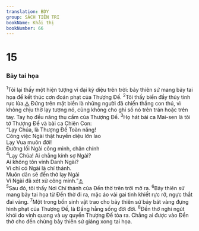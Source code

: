 ```yaml
---
translation: BDY
group: SÁCH TIÊN TRI
bookName: Khải thị 
bookNumber: 66
---
```


<div class="title"><h1>15</h1><h3>Bảy tai họa</h3></div>
<span class="verse kh_15_1"><sup>1</sup>Tôi lại thấy một hiện tượng vĩ đại kỳ diệu trên trời: bảy thiên sứ mang bảy tai họa để kết thúc cơn đoán phạt của Thượng Đế. </span>
<span class="verse kh_15_2"><sup>2</sup>Tôi thấy biển đầy thủy tinh rực lửa.<a href="#" data-toggle="tooltip" data-placement="bottom" title="Nt thấy như biển thủy tinh trộn với lửa">⚓</a> Đứng trên mặt biển là những người đã chiến thắng con thú, vì không chịu thờ lạy tượng nó, cũng không cho ghi số nó trên trán hoặc trên tay. Tay họ đều nâng thụ cầm của Thượng Đế. </span>
<span class="verse kh_15_3"><sup>3</sup>Họ hát bài ca Mai-sen là tôi tớ Thượng Đế và bài ca Chiên Con:<br/>“Lạy Chúa, là Thượng Đế Toàn năng! <br/>Công việc Ngài thật  huyền diệu lớn lao<br/>Lạy Vua muôn đời!<br/>Đường lối Ngài công minh, chân chính<br/></span>
<span class="verse kh_15_4"><sup>4</sup>Lạy Chúa! Ai chẳng kính sợ Ngài?<br/>Ai không tôn vinh Danh Ngài?<br/>Vì chỉ có Ngài là chí thánh.<br/>Muôn dân sẽ đến thờ lạy Ngài<br/>Vì Ngài đã xét xử công minh.”<a href="#" data-toggle="tooltip" data-placement="bottom" title="Nt hành động công minh Ngài được tỏ ra">⚓</a> <br/></span>
<span class="verse kh_15_5"><sup>5</sup>Sau đó, tôi thấy Nơi Chí thánh của Đền thờ trên trời mở ra. </span>
<span class="verse kh_15_6"><sup>6</sup>Bảy thiên sứ mang bảy tai họa từ Đền thờ đi ra, mặc áo vải gai tinh khiết rực rỡ, ngực thắt đai vàng. </span>
<span class="verse kh_15_7"><sup>7</sup>Một trong bốn sinh vật trao cho bảy thiên sứ bảy bát vàng đựng hình phạt của Thượng Đế, là Đấng hằng sống đời đời. </span>
<span class="verse kh_15_8"><sup>8</sup>Đền thờ nghi ngút khói do vinh quang và uy quyền Thượng Đế tỏa ra. Chẳng ai được vào Đền thờ cho đến chừng bảy thiên sứ giáng xong tai họa.</span>
